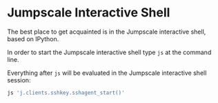 # Jumpscale Interactive Shell

The best place to get acquainted is in the Jumpscale interactive shell, based on IPython.

In order to start the Jumpscale interactive shell type `js` at the command line.

Everything after `js` will be evaluated in the Jumpscale interactive shell session:

```python
js 'j.clients.sshkey.sshagent_start()'
```
